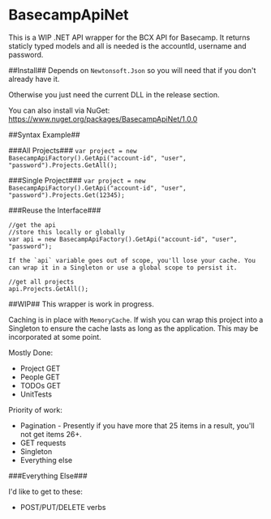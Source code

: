 # BasecampApiNet

This is a WIP .NET API wrapper for the BCX API for Basecamp. It returns staticly typed models and all is needed is the accountId, username and password.

##Install##
Depends on `Newtonsoft.Json` so you will need that if you don't already have it.

Otherwise you just need the current DLL in the release section.

You can also install via NuGet: https://www.nuget.org/packages/BasecampApiNet/1.0.0

##Syntax Example##

###All Projects###
`var project = new BasecampApiFactory().GetApi("account-id", "user", "password").Projects.GetAll();`

###Single Project###
`var project = new BasecampApiFactory().GetApi("account-id", "user", "password").Projects.Get(12345);`

###Reuse the Interface###

```
//get the api
//store this locally or globally
var api = new BasecampApiFactory().GetApi("account-id", "user", "password"); 

If the `api` variable goes out of scope, you'll lose your cache. You can wrap it in a Singleton or use a global scope to persist it.

//get all projects
api.Projects.GetAll();
```

##WIP##
This wrapper is work in progress. 

Caching is in place with `MemoryCache`. If wish you can wrap this project into a Singleton to ensure the cache lasts as long as the application. This may be incorporated at some point.

Mostly Done:
* Project GET
* People GET
* TODOs GET
* UnitTests

Priority of work:

* Pagination - Presently if you have more that 25 items in a result, you'll not get items 26+.
* GET requests
* Singleton
* Everything else

###Everything Else###

I'd like to get to these:
* POST/PUT/DELETE verbs

